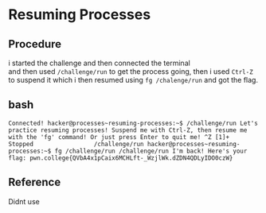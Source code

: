 # Resuming Processes

## Procedure
i started the challenge and then connected the terminal<br>
and then used `/challenge/run` to get the process going, then i used `Ctrl-Z` to
suspend it which i then resumed using `fg /chalenge/run` and got the flag.

## bash
`Connected!
hacker@processes~resuming-processes:~$ /challenge/run
Let's practice resuming processes! Suspend me with Ctrl-Z, then resume me with
the 'fg' command! Or just press Enter to quit me!
^Z
[1]+  Stopped                 /challenge/run
hacker@processes~resuming-processes:~$ fg /challenge/run
/challenge/run
I'm back! Here's your flag:
pwn.college{QVbA4x1pCaix6MCHLft-_WzjlWk.dZDN4QDLyIDO0czW}`

## Reference
Didnt use
